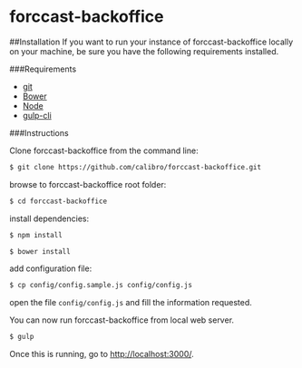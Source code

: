 # forccast-backoffice

##Installation
If you want to run your instance of forccast-backoffice locally on your machine, be sure you have the following requirements installed.

###Requirements

- [git](http://git-scm.com/book/en/Getting-Started-Installing-Git)
- [Bower](http://bower.io/#installing-bower)
- [Node](https://nodejs.org/en/)
- [gulp-cli](http://gulpjs.com/)

###Instructions

Clone forccast-backoffice from the command line:

``` sh
$ git clone https://github.com/calibro/forccast-backoffice.git
```

browse to forccast-backoffice root folder:

``` sh
$ cd forccast-backoffice
```

install dependencies:

``` sh
$ npm install
```

``` sh
$ bower install
```

add configuration file:

``` sh
$ cp config/config.sample.js config/config.js
```

open the file ```config/config.js``` and fill the information requested.

You can now run forccast-backoffice from local web server.

``` sh
$ gulp
```

Once this is running, go to [http://localhost:3000/](http://localhost:3000/).
